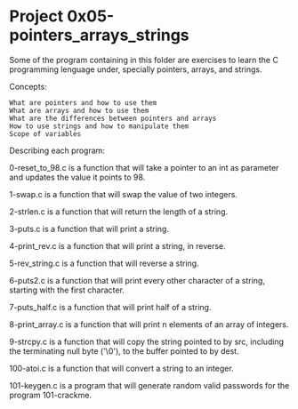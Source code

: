 # Project 0x05-pointers_arrays_strings

Some of the program containing in this folder are exercises to learn the C programming lenguage under, specially pointers, arrays, and strings.

Concepts:

    What are pointers and how to use them
    What are arrays and how to use them
    What are the differences between pointers and arrays
    How to use strings and how to manipulate them
    Scope of variables

Describing each program:

0-reset_to_98.c is a function that will take a pointer to an int as parameter and updates the value it points to 98.

1-swap.c is a function that will swap the value of two integers.

2-strlen.c is a function that will return the length of a string.

3-puts.c is a function that will print a string.

4-print_rev.c is a function that will print a string, in reverse.

5-rev_string.c is a function that will reverse a string.

6-puts2.c is a function that will print every other character of a string, starting with the first character.

7-puts_half.c is a function that will print half of a string.

8-print_array.c is a function that will print n elements of an array of integers.

9-strcpy.c is a function that will copy the string pointed to by src, including the terminating null byte ('\0'), to the buffer pointed to by dest.

100-atoi.c is a function that will convert a string to an integer.

101-keygen.c is a program that will generate random valid passwords for the program 101-crackme.
